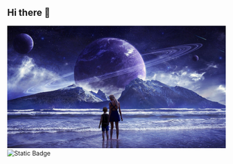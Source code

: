 ## Hi there 👋

<img src="https://github.com/Woodoomuro/Woodoomuro/blob/main/maxresdefault.jpg">

<img alt="Static Badge" src="https://img.shields.io/badge/Python-Developer-black?logo=python">
